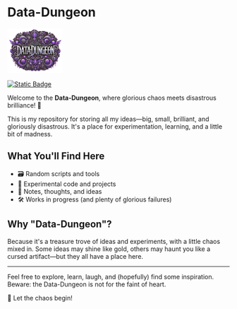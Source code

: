 # Data-Dungeon


<img src="images/icon.png" alt="Data Dungeon" width="125">

[![Static Badge](https://img.shields.io/badge/glorious-disaster-blue?labelColor=purple)](https://github.com/gloriousdisaster)




Welcome to the **Data-Dungeon**, where glorious chaos meets disastrous brilliance! 🎉

This is my repository for storing all my ideas—big, small, brilliant, and gloriously disastrous. It's a place for experimentation, learning, and a little bit of madness.

## What You'll Find Here

- 🗃️ Random scripts and tools
- 🧪 Experimental code and projects
- 📜 Notes, thoughts, and ideas
- 🛠️ Works in progress (and plenty of glorious failures)

## Why "Data-Dungeon"?

Because it's a treasure trove of ideas and experiments, with a little chaos mixed in. Some ideas may shine like gold, others may haunt you like a cursed artifact—but they all have a place here.

---

Feel free to explore, learn, laugh, and (hopefully) find some inspiration. Beware: the Data-Dungeon is not for the faint of heart.

🚀 Let the chaos begin!
